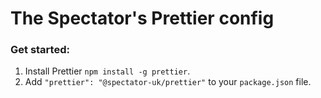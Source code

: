 # The Spectator's Prettier config

### Get started:

1. Install Prettier `npm install -g prettier`.
2. Add `"prettier": "@spectator-uk/prettier"` to your `package.json` file.
